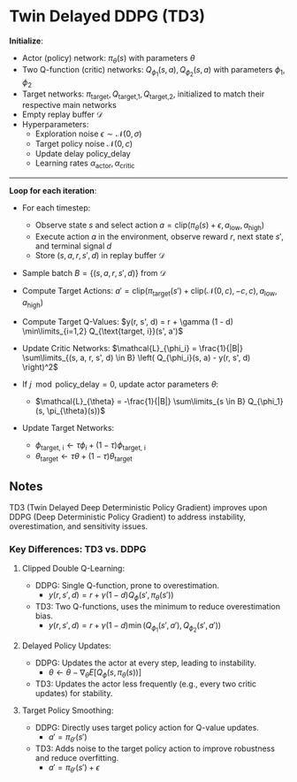 # Twin Delayed DDPG (TD3)

**Initialize**:
- Actor (policy) network: $\pi_{\theta}(s)$ with parameters $\theta$
- Two Q-function (critic) networks: $Q_{\phi_1}(s, a), Q_{\phi_2}(s, a)$ with parameters $\phi_1, \phi_2$
- Target networks: $\pi_{\text{target}}, Q_{\text{target,1}}, Q_{\text{target,2}}$, initialized to match their respective main networks
- Empty replay buffer $\mathcal{D}$
- Hyperparameters:
    - Exploration noise $\epsilon \sim \mathcal{N}(0, \sigma)$
    - Target policy noise $\mathcal{N}(0, c)$
    - Update delay $`\text{policy\_delay}`$
    - Learning rates $\alpha_{\text{actor}}, \alpha_{\text{critic}}$

---

**Loop for each iteration**:

- For each timestep:
    - Observe state $s$ and select action $a = \text{clip}(\pi_{\theta}(s) + \epsilon, a_{\text{low}}, a_{\text{high}})$
    - Execute action $a$ in the environment, observe reward $r$, next state $s'$, and terminal signal $d$
    - Store $(s, a, r, s', d)$ in replay buffer $\mathcal{D}$

- Sample batch $B = \{(s, a, r, s', d)\}$ from $\mathcal{D}$
- Compute Target Actions: $a' = \text{clip}(\pi_{\text{target}}(s') + \text{clip}(\mathcal{N}(0, c), -c, c), a_{\text{low}}, a_{\text{high}})$
- Compute Target Q-Values: $y(r, s', d) = r + \gamma (1 - d) \min\limits_{i=1,2} Q_{\text{target, i}}(s', a')$
- Update Critic Networks: $`\mathcal{L}_{\phi_i} = \frac{1}{|B|} \sum\limits_{(s, a, r, s', d) \in B} \left( Q_{\phi_i}(s, a) - y(r, s', d) \right)^2`$
- If $`j \mod \text{policy\_delay} = 0`$, update actor parameters $\theta$:
    - $`\mathcal{L}_{\theta} = -\frac{1}{|B|} \sum\limits_{s \in B} Q_{\phi_1}(s, \pi_{\theta}(s))`$
- Update Target Networks: 
    - $\phi_{\text{target, i}} \gets \tau \phi_i + (1 - \tau) \phi_{\text{target, i}}$ 
    - $\theta_{\text{target}} \gets \tau \theta + (1 - \tau) \theta_{\text{target}}$



## Notes

TD3 (Twin Delayed Deep Deterministic Policy Gradient) improves upon DDPG (Deep Deterministic Policy Gradient) to address instability, overestimation, and sensitivity issues.

### Key Differences: TD3 vs. DDPG
1. Clipped Double Q-Learning:
    - DDPG: Single Q-function, prone to overestimation. 
        - $y(r, s', d) = r + \gamma (1-d) Q_{\phi}(s', \pi_{\theta}(s'))$
    - TD3: Two Q-functions, uses the minimum to reduce overestimation bias. 
        - $y(r, s', d) = r + \gamma (1 - d) \min (Q_{\phi_1}(s', a'), Q_{\phi_2}(s', a'))$

2. Delayed Policy Updates:
    - DDPG: Updates the actor at every step, leading to instability.
        - $\theta \gets \theta - \nabla_{\theta} E[Q_{\phi}(s, \pi_{\theta}(s))]$
    - TD3: Updates the actor less frequently (e.g., every two critic updates) for stability.

3. Target Policy Smoothing:
    - DDPG: Directly uses target policy action for Q-value updates.
        - $a' = \pi_{\theta'}(s')$
    - TD3: Adds noise to the target policy action to improve robustness and reduce overfitting.
        - $a' = \pi_{\theta'}(s') + \epsilon$
